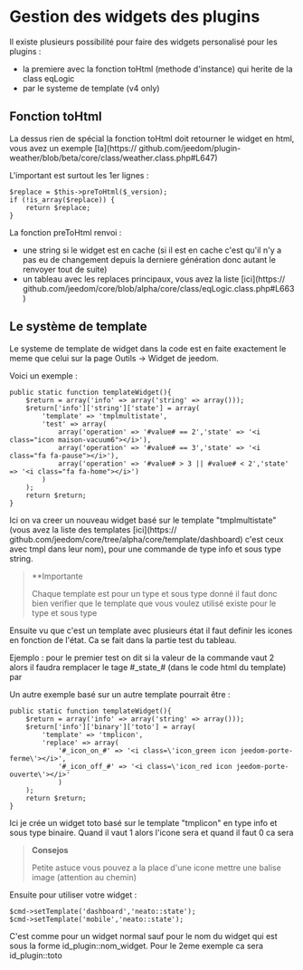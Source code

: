 # Gestion des widgets des plugins

Il existe plusieurs possibilité pour faire des widgets personalisé pour les plugins : 

- la premiere avec la fonction toHtml (methode d'instance) qui herite de la class eqLogic
- par le systeme de template (v4 only)

## Fonction toHtml

La dessus rien de spécial la fonction toHtml doit retourner le widget en html, vous avez un exemple [la](https:// github.com/jeedom/plugin-weather/blob/beta/core/class/weather.class.php#L647)

L'important est surtout les 1er lignes : 

````
$replace = $this->preToHtml($_version);
if (!is_array($replace)) {
	return $replace;
}
````

La fonction preToHtml renvoi :

- une string si le widget est en cache (si il est en cache c'est qu'il n'y a pas eu de changement depuis la derniere génération donc autant le renvoyer tout de suite)
- un tableau avec les replaces principaux, vous avez la liste [ici](https:// github.com/jeedom/core/blob/alpha/core/class/eqLogic.class.php#L663)

## Le système de template

Le systeme de template de widget dans la code est en faite exactement le meme que celui sur la page Outils -> Widget de jeedom.

Voici un exemple :

````
public static function templateWidget(){
	$return = array('info' => array('string' => array()));
	$return['info']['string']['state'] = array(
		'template' => 'tmplmultistate',
		'test' => array(
			array('operation' => '#value# == 2','state' => '<i class="icon maison-vacuum6"></i>'),
			array('operation' => '#value# == 3','state' => '<i class="fa fa-pause"></i>'),
			array('operation' => '#value# > 3 || #value# < 2','state' => '<i class="fa fa-home"></i>')
		)
	);
	return $return;
}
````

Ici on va creer un nouveau widget basé sur le template "tmplmultistate" (vous avez la liste des templates [ici](https:// github.com/jeedom/core/tree/alpha/core/template/dashboard) c'est ceux avec tmpl dans leur nom), pour une commande de type info et sous type string.

>**Importante
>
>Chaque template est pour un type et sous type donné il faut donc bien verifier que le template que vous voulez utilisé existe pour le type et sous type

Ensuite vu que c'est un template avec plusieurs état il faut definir les icones en fonction de l'état. Ca se fait dans la partie test du tableau.

Ejemplo : pour le premier test on dit si la valeur de la commande vaut 2 alors il faudra remplacer le tage #\_state_# (dans le code html du template) par <i class="icon maison-vacuum6"></i>

Un autre exemple basé sur un autre template pourrait être : 

````
public static function templateWidget(){
	$return = array('info' => array('string' => array()));
	$return['info']['binary']['toto'] = array(
		'template' => 'tmplicon',
		'replace' => array(
			'#_icon_on_#' => '<i class=\'icon_green icon jeedom-porte-ferme\'></i>',
			'#_icon_off_#' => '<i class=\'icon_red icon jeedom-porte-ouverte\'></i>'
			)
	);
	return $return;
}
````
  
Ici je crée un widget toto basé sur le template "tmplicon" en type info et sous type binaire. Quand il vaut 1 alors l'icone sera <i class='icon_green icon jeedom-porte-ferme'></i> et quand il faut 0 ca sera <i class='icon_red icon jeedom-porte-ouverte'></i>
  
>**Consejos**
>
> Petite astuce vous pouvez a la place d'une icone mettre une balise image (attention au chemin)
  
Ensuite pour utiliser votre widget : 
  
````
$cmd->setTemplate('dashboard','neato::state');
$cmd->setTemplate('mobile','neato::state');
````

C'est comme pour un widget normal sauf pour le nom du widget qui est sous la forme id_plugin::nom_widget. Pour le 2eme exemple ca sera id_plugin::toto
  
  
